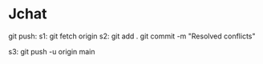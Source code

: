 # Jchat
git push:
s1: git fetch origin
s2: git add .
git commit -m "Resolved conflicts"

s3: git push -u origin main

